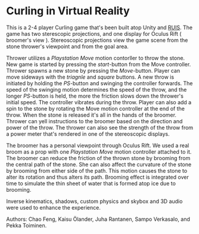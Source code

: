 Curling in Virtual Reality
==========================
This is a  2-4 player Curling game that's been built atop Unity and [RUIS](http://ruisystem.net/). The game has two sterescopic projections, and one display for Oculus Rift ( broomer's view ). Stereoscopic projections view the game scene from the stone thrower's viewpoint and from the goal area.


Thrower utilizes a *Playstation Move* motion contorller to throw the stone. New game is started by pressing the *start*-button from the Move controller. Thrower spawns a new stone by pressing the *Move*-button. Player can move sideways with the *triagnle* and *square* buttons. A new throw is initiated by holding the *PS*-button and swinging the controller forwards. The speed of the swinging motion determines the speed of the throw, and the longer *PS*-button is held, the more the friction slows down the thrower's initial speed. The controller vibrates during the throw. Player can also add a spin to the stone by rotating the Move motion controller at the end of the throw. When the stone is released it's all in the hands of the broomer. Thrower can yell instructions to the broomer based on the direction and power of the throw. The thrower can also see the strength of the throw from a power meter that's rendered in one of the stereoscopic displays.


The broomer has a personal viewpoint through Oculus Rift. We used a real broom as a prop with one *Playstation Move* motion controller attached to it. The broomer can reduce the friction of the thrown stone by brooming from the central path of the stone. She can also affect the curvature of the stone by brooming from either side of the path. This motion causes the stone to alter its rotation and thus alters its path. Brooming effect is integrated over time to simulate the thin sheet of water that is formed atop ice due to brooming.


Inverse kinematics, shadows, custom physics and skybox and 3D audio were used to enhance the experience.


Authors: Chao Feng, Kaisu Ölander, Juha Rantanen, Sampo Verkasalo, and Pekka Toiminen.
